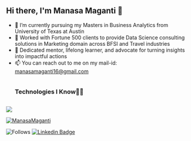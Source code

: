 ## Hi there, I'm Manasa Maganti 👋

- 🔭 I’m currently pursuing my Masters in Business Analytics from University of Texas at Austin
- 🚀 Worked with Fortune 500 clients to provide Data Science consulting solutions in Marketing domain across BFSI and Travel industries 
- 🌱 Dedicated mentor, lifelong learner, and advocate for turning insights into impactful actions
- 📫 You can reach out to me on my mail-id: manasamaganti16@gmail.com


<div id="user-content-toc">
  <ul align="left">
    <summary><h3 style="display: inline-block">Technologies I Know👩‍💻</h3></summary>
  </ul>
</div>
<!--tech stack icons-->
<p align="left">
  <a href="https://skillicons.dev">
    <img src="https://skillicons.dev/icons?i=r,mysql,py,pytorch,tensorflow,github,anaconda,&perline=14" />
  </a>
</p>

[![ManasaMaganti](https://github-readme-stats.vercel.app/api/top-langs/?username=ManasaMaganti&layout=compact)](https://www.github.com/ManasaMaganti)

![Follows](https://img.shields.io/github/followers/ManasaMaganti?style=social)
[![Linkedin Badge](https://img.shields.io/badge/-LinkedIn-blue?style=flat-square&logo=Linkedin&logoColor=white&link=https://www.linkedin.com/in/manasa-maganti/)](https://www.linkedin.com/in/manasa-maganti/)
